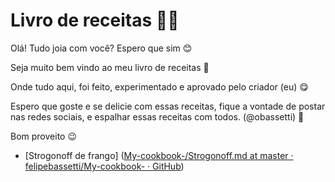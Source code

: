 # Livro de receitas :man_cook:

Olá! Tudo joia com você? Espero que sim 😊

Seja muito bem vindo ao meu livro de receitas :wave:

Onde tudo aqui, foi feito, experimentado e aprovado pelo criador (eu) 😋

Espero que goste e se delicie com essas receitas, fique a vontade de postar nas redes sociais, e espalhar essas receitas com todos. (@obassetti) 💖

Bom proveito 😉

- [Strogonoff de frango] ([My-cookbook-/Strogonoff.md at master · felipebassetti/My-cookbook- · GitHub](https://github.com/felipebassetti/My-cookbook-/blob/master/recipes/Strogonoff.md))